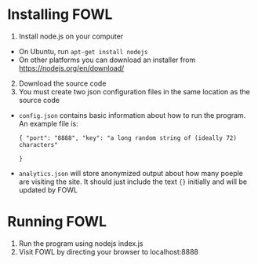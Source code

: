 # Installing FOWL
1. Install node.js on your computer
  - On Ubuntu, run `apt-get install nodejs`
  - On other platforms you can download an installer from <https://nodejs.org/en/download/>
2. Download the source code
3. You must create two json configuration files in the same location as the source code
  - `config.json` contains basic information about how to run the program. An example file is:

       <code>{
	"port": "8888",
	"key": "a long random string of (ideally 72) characters"	
}</code>

  - `analytics.json` will store anonymized output about how many poeple are visiting the site. It should just include the text `{}` initially and will be updated by FOWL
  
# Running FOWL
1. Run the program using nodejs index.js
2. Visit FOWL by directing your browser to localhost:8888
